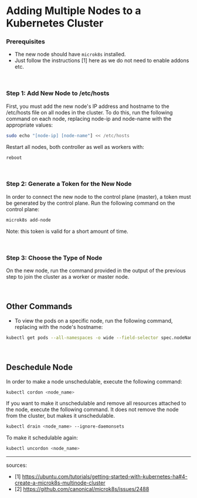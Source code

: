 # Adding Multiple Nodes to a Kubernetes Cluster
### Prerequisites
- The new node should have `microk8s` installed.
- Just follow the instructions [1] here as we do not need to enable addons etc.

<br/>

### Step 1: Add New Node to /etc/hosts
First, you must add the new node's IP address and hostname to the /etc/hosts file on all nodes in the cluster. To do this, run the following command on each node, replacing node-ip and node-name with the appropriate values:
```bash
sudo echo "[node-ip] [node-name"] << /etc/hosts
```

Restart all nodes, both controller as well as workers with:
```bash
reboot
```

<br/>

### Step 2: Generate a Token for the New Node
In order to connect the new node to the control plane (master), a token must be generated by the control plane. Run the following command on the control plane:

```bash
microk8s add-node
```

Note: this token is valid for a short amount of time.

<br/>

### Step 3: Choose the Type of Node
On the new node, run the command provided in the output of the previous step to join the cluster as a worker or master node.


<br/>

## Other Commands
- To view the pods on a specific node, run the following command, replacing <node> with the node's hostname: 
```bash
kubectl get pods --all-namespaces -o wide --field-selector spec.nodeName=<node_name>
```

<br/>

## Deschedule Node
In order to make a node unschedulable, execute the following command:
```bash
kubectl cordon <node_name>
```
If you want to make it unschedulable and remove all resources attached to the node, execute the following command. It does not remove the node from the cluster, but makes it unschedulable.
```bash
kubectl drain <node_name> --ignore-daemonsets
```
To make it schedulable again:
```bash
kubectl uncordon <node_name>
```

----
sources: 
- [1] https://ubuntu.com/tutorials/getting-started-with-kubernetes-ha#4-create-a-microk8s-multinode-cluster
- [2] https://github.com/canonical/microk8s/issues/2488